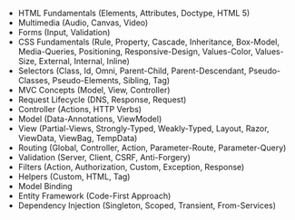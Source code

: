 - HTML Fundamentals
(Elements, Attributes, Doctype, HTML 5)
- Multimedia
(Audio, Canvas, Video)
- Forms
(Input, Validation)
- CSS Fundamentals
(Rule, Property, Cascade, Inheritance, Box-Model, Media-Queries, Positioning, Responsive-Design, Values-Color, Values-Size, External, Internal, Inline)
- Selectors
(Class, Id, Omni, Parent-Child, Parent-Descendant, Pseudo-Classes, Pseudo-Elements, Sibling, Tag)
- MVC Concepts
(Model, View, Controller)
- Request Lifecycle
(DNS, Response, Request)
- Controller
(Actions, HTTP Verbs)
- Model
(Data-Annotations, ViewModel)
- View
(Partial-Views, Strongly-Typed, Weakly-Typed, Layout, Razor, ViewData, ViewBag, TempData)
- Routing
(Global, Controller, Action, Parameter-Route, Parameter-Query)
- Validation
(Server, Client, CSRF, Anti-Forgery)
- Filters
(Action, Authorization, Custom, Exception, Response)
- Helpers
(Custom, HTML, Tag)
- Model Binding
- Entity Framework
(Code-First Approach)
- Dependency Injection
(Singleton, Scoped, Transient, From-Services)
